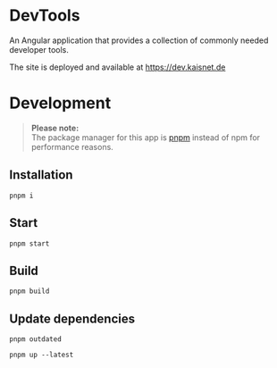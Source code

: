 # DevTools

An Angular application that provides a collection of commonly needed developer tools.

The site is deployed and available at https://dev.kaisnet.de

# Development

> **Please note:**\
> The package manager for this app is [pnpm](https://pnpm.io/) instead of npm for performance reasons.

## Installation

```shell
pnpm i
```

## Start

```shell
pnpm start
```

## Build

```shell
pnpm build
```

## Update dependencies

```shell
pnpm outdated
```

```shell
pnpm up --latest
```
